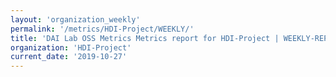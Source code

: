 ```yaml
---
layout: 'organization_weekly'
permalink: '/metrics/HDI-Project/WEEKLY/'
title: 'DAI Lab OSS Metrics Metrics report for HDI-Project | WEEKLY-REPORT-2019-10-27'
organization: 'HDI-Project'
current_date: '2019-10-27'
---
```

